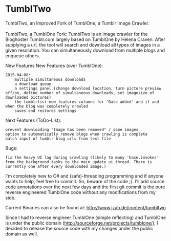 # TumblTwo
TumblTwo, an Improved Fork of TumblOne, a Tumblr Image Crawler.
<br><br>
TumblTwo, a TumblOne Fork:
TumblTwo is an image crawler for the Bloghoster Tumblr.com largely
based on TumblOne by Helena Craven. After supplying a url, the tool 
will search and download all types of images in a given resolution.
You can simultaneously download from multiple blogs and enqueue others. 

New Features
New Features (over TumblOne):

    2015-04-08:
        multiple simultaneous downloads
        a download queue
        a settings panel (change download location, turn picture preview off/on, define number of simultaneous downloads, set imagesize of downloaded pictures)
        the tumblrlist now features columns for 'Date added' and if and when the blog was completely crawled
        saves and restores settings


Next Features (ToDo-List):

    prevent downloading "Image has been removed" / same images
    option to automatically remove blogs when crawling is complete
    batch input of tumblr blog urls from text file


Bugs:

    fix the heavy UI lag during crawling (likely to many 'base.invokes' from the background tasks to the main update ui thread. There is currently one after every downloaded image.)

I'm completely new to C# and (safe)-threading programming and if anyone 
wants to help, feel free to commit. So, beware of the code ;). I'll add
source code annotations over the next few days and the first git commit is
the pure reverse engineered TumblOne code without any modifications from my
side.

Current Binaries can also be found at: http://www.jzab.de/content/tumbltwo

Since I had to reverse engineer TumblOne (simple reflecting) and TumblOne
is under the public domain (http://sourceforge.net/projects/tumblone/), I
decided to release the source code with my changes under the public domain
as well.
